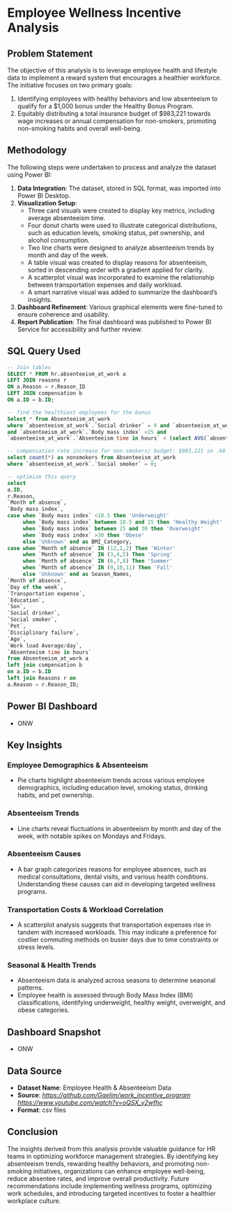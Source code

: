# Employee Wellness Incentive Analysis

## Problem Statement
The objective of this analysis is to leverage employee health and lifestyle data to implement a reward system that encourages a healthier workforce. The initiative focuses on two primary goals:

1. Identifying employees with healthy behaviors and low absenteeism to qualify for a $1,000 bonus under the Healthy Bonus Program.
2. Equitably distributing a total insurance budget of $983,221 towards wage increases or annual compensation for non-smokers, promoting non-smoking habits and overall well-being.

## Methodology
The following steps were undertaken to process and analyze the dataset using Power BI:

1. **Data Integration**: The dataset, stored in SQL format, was imported into Power BI Desktop.
2. **Visualization Setup**:
   - Three card visuals were created to display key metrics, including average absenteeism time.
   - Four donut charts were used to illustrate categorical distributions, such as education levels, smoking status, pet ownership, and alcohol consumption.
   - Two line charts were designed to analyze absenteeism trends by month and day of the week.
   - A table visual was created to display reasons for absenteeism, sorted in descending order with a gradient applied for clarity.
   - A scatterplot visual was incorporated to examine the relationship between transportation expenses and daily workload.
   - A smart narrative visual was added to summarize the dashboard’s insights.
3. **Dashboard Refinement**: Various graphical elements were fine-tuned to ensure coherence and usability.
4. **Report Publication**: The final dashboard was published to Power BI Service for accessibility and further review.

## SQL Query Used
```sql
-- Join tables
SELECT * FROM hr.absenteeism_at_work a
LEFT JOIN reasons r
ON a.Reason = r.Reason_ID
LEFT JOIN compensation b
ON a.ID = b.ID;

-- find the healthiest employees for the bonus
Select * from Absenteeism_at_work 
where `absenteeism_at_work`.`Social drinker` = 0 and `absenteeism_at_work`.`Social smoker` = 0
and `absenteeism_at_work`.`Body mass index` <25 and
`absenteeism_at_work`.`Absenteeism time in hours` < (select AVG(`absenteeism_at_work`.`Absenteeism time in hours`) from Absenteeism_at_work); 

-- compensation rate increase for non-smokers/ budget: $983,221 so .68 increase per hour/ $1,414.4 per year
select count(*) as nonsmokers from Absenteeism_at_work
where `absenteeism_at_work`.`Social smoker` = 0;

-- optimize this query
select 
a.ID,
r.Reason,
`Month of absence`,
`Body mass index`,
case when `Body mass index` <18.5 then 'Underweight'
     when `Body mass index` between 18.5 and 25 then 'Healthy Weight'
	 when `Body mass index` between 25 and 30 then 'Overweight'
	 when `Body mass index` >30 then 'Obese'
	 else 'Unknown' end as BMI_Category,
case when `Month of absence` IN (12,1,2) Then 'Winter'
     when `Month of absence` IN (3,4,5) Then 'Spring'
	 when `Month of absence` IN (6,7,8) Then 'Summer'
	 when `Month of absence` IN (9,10,11) Then 'Fall'
	 else 'Unknown' end as Season_Names,
`Month of absence`,
`Day of the week`,
`Transportation expense`,
`Education`,
`Son`,
`Social drinker`,
`Social smoker`,
`Pet`,
`Disciplinary failure`,
`Age`,
`Work load Average/day`,
`Absenteeism time in hours`
from Absenteeism_at_work a
left join compensation b
on a.ID = b.ID
left join Reasons r on
a.Reason = r.Reason_ID;
```

## Power BI Dashboard
- ONW

## Key Insights

### Employee Demographics & Absenteeism
   - Pie charts highlight absenteeism trends across various employee demographics, including education level, smoking status, drinking habits, and pet ownership.

### Absenteeism Trends
   - Line charts reveal fluctuations in absenteeism by month and day of the week, with notable spikes on Mondays and Fridays.

### Absenteeism Causes
   - A bar graph categorizes reasons for employee absences, such as medical consultations, dental visits, and various health conditions. Understanding these causes can aid in developing targeted wellness programs.

### Transportation Costs & Workload Correlation
   - A scatterplot analysis suggests that transportation expenses rise in tandem with increased workloads. This may indicate a preference for costlier commuting methods on busier days due to time constraints or stress levels.

### Seasonal & Health Trends
   - Absenteeism data is analyzed across seasons to determine seasonal patterns.
   - Employee health is assessed through Body Mass Index (BMI) classifications, identifying underweight, healthy weight, overweight, and obese categories.

## Dashboard Snapshot
- ONW

## Data Source
- **Dataset Name**: Employee Health & Absenteeism Data
- **Source**: *https://github.com/Gaelim/work_incentive_program* *https://www.youtube.com/watch?v=oQSX_y2wfhc*
- **Format**: csv files


## Conclusion
The insights derived from this analysis provide valuable guidance for HR teams in optimizing workforce management strategies. By identifying key absenteeism trends, rewarding healthy behaviors, and promoting non-smoking initiatives, organizations can enhance employee well-being, reduce absentee rates, and improve overall productivity. Future recommendations include implementing wellness programs, optimizing work schedules, and introducing targeted incentives to foster a healthier workplace culture.


